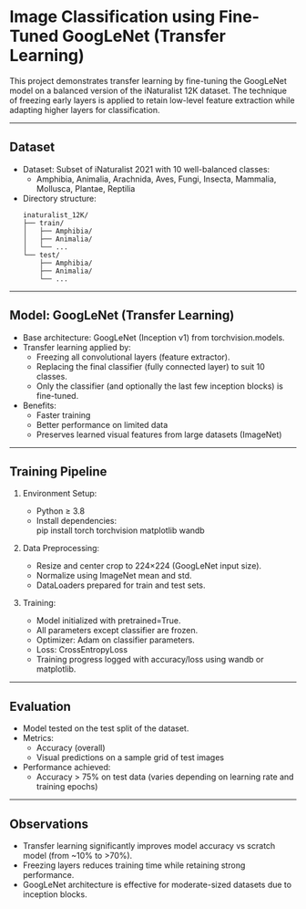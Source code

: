 # Image Classification using Fine-Tuned GoogLeNet (Transfer Learning)

This project demonstrates transfer learning by fine-tuning the GoogLeNet model on a balanced version of the iNaturalist 12K dataset. The technique of freezing early layers is applied to retain low-level feature extraction while adapting higher layers for classification.

---

## Dataset

- Dataset: Subset of iNaturalist 2021 with 10 well-balanced classes:
  - Amphibia, Animalia, Arachnida, Aves, Fungi, Insecta, Mammalia, Mollusca, Plantae, Reptilia
- Directory structure:
  ```
  inaturalist_12K/
  ├── train/
  │   ├── Amphibia/
  │   ├── Animalia/
  │   └── ...
  └── test/
      ├── Amphibia/
      ├── Animalia/
      └── ...
  ```

---

## Model: GoogLeNet (Transfer Learning)

- Base architecture: GoogLeNet (Inception v1) from torchvision.models.
- Transfer learning applied by:
  - Freezing all convolutional layers (feature extractor).
  - Replacing the final classifier (fully connected layer) to suit 10 classes.
  - Only the classifier (and optionally the last few inception blocks) is fine-tuned.
- Benefits:
  - Faster training
  - Better performance on limited data
  - Preserves learned visual features from large datasets (ImageNet)

---

## Training Pipeline

1. Environment Setup:
   - Python ≥ 3.8
   - Install dependencies:  
     pip install torch torchvision matplotlib wandb

2. Data Preprocessing:
   - Resize and center crop to 224×224 (GoogLeNet input size).
   - Normalize using ImageNet mean and std.
   - DataLoaders prepared for train and test sets.

3. Training:
   - Model initialized with pretrained=True.
   - All parameters except classifier are frozen.
   - Optimizer: Adam on classifier parameters.
   - Loss: CrossEntropyLoss
   - Training progress logged with accuracy/loss using wandb or matplotlib.

---

## Evaluation

- Model tested on the test split of the dataset.
- Metrics:
  - Accuracy (overall)
  - Visual predictions on a sample grid of test images
- Performance achieved:
  - Accuracy > 75% on test data (varies depending on learning rate and training epochs)

---

## Observations

- Transfer learning significantly improves model accuracy vs scratch model (from ~10% to >70%).
- Freezing layers reduces training time while retaining strong performance.
- GoogLeNet architecture is effective for moderate-sized datasets due to inception blocks.
